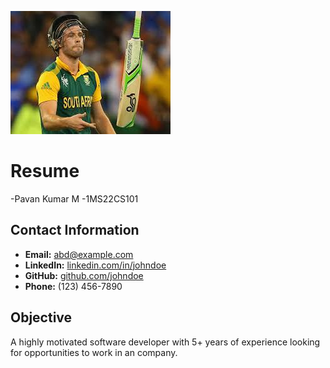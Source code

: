 
![alt text](download.jpeg)


# Resume

-Pavan Kumar M
-1MS22CS101


## Contact Information
- **Email:** abd@example.com
- **LinkedIn:** [linkedin.com/in/johndoe](https://linkedin.com/in/abd)
- **GitHub:** [github.com/johndoe](https://github.com/abd)
- **Phone:** (123) 456-7890

## Objective
A highly motivated software developer with 5+ years of experience looking for opportunities to work in an company.


